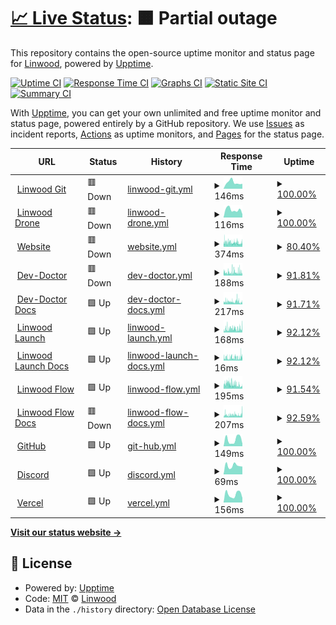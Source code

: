 # [📈 Live Status](https://status.linwood.tk): <!--live status--> **🟧 Partial outage**

This repository contains the open-source uptime monitor and status page for [Linwood](https://linwood.tk), powered by [Upptime](https://github.com/upptime/upptime).

[![Uptime CI](https://github.com/LinwoodCloud/status/workflows/Uptime%20CI/badge.svg)](https://github.com/LinwoodCloud/status/actions?query=workflow%3A%22Uptime+CI%22)
[![Response Time CI](https://github.com/LinwoodCloud/status/workflows/Response%20Time%20CI/badge.svg)](https://github.com/LinwoodCloud/status/actions?query=workflow%3A%22Response+Time+CI%22)
[![Graphs CI](https://github.com/LinwoodCloud/status/workflows/Graphs%20CI/badge.svg)](https://github.com/LinwoodCloud/status/actions?query=workflow%3A%22Graphs+CI%22)
[![Static Site CI](https://github.com/LinwoodCloud/status/workflows/Static%20Site%20CI/badge.svg)](https://github.com/LinwoodCloud/status/actions?query=workflow%3A%22Static+Site+CI%22)
[![Summary CI](https://github.com/LinwoodCloud/status/workflows/Summary%20CI/badge.svg)](https://github.com/LinwoodCloud/status/actions?query=workflow%3A%22Summary+CI%22)

With [Upptime](https://upptime.js.org), you can get your own unlimited and free uptime monitor and status page, powered entirely by a GitHub repository. We use [Issues](https://github.com/LinwoodCloud/status/issues) as incident reports, [Actions](https://github.com/LinwoodCloud/status/actions) as uptime monitors, and [Pages](https://demo.upptime.js.org) for the status page.

<!--start: status pages-->
<!-- This summary is generated by Upptime (https://github.com/upptime/upptime) -->
<!-- Do not edit this manually, your changes will be overwritten -->
<!-- prettier-ignore -->
| URL | Status | History | Response Time | Uptime |
| --- | ------ | ------- | ------------- | ------ |
| <img alt="" src="https://favicons.githubusercontent.com/git.linwood.dev" height="13"> [Linwood Git](https://git.linwood.dev) | 🟥 Down | [linwood-git.yml](https://github.com/LinwoodCloud/status/commits/HEAD/history/linwood-git.yml) | <details><summary><img alt="Response time graph" src="./graphs/linwood-git/response-time-week.png" height="20"> 146ms</summary><br><a href="https://status.linwood.dev/history/linwood-git"><img alt="Response time 214" src="https://img.shields.io/endpoint?url=https%3A%2F%2Fraw.githubusercontent.com%2FLinwoodCloud%2Fstatus%2FHEAD%2Fapi%2Flinwood-git%2Fresponse-time.json"></a><br><a href="https://status.linwood.dev/history/linwood-git"><img alt="24-hour response time 115" src="https://img.shields.io/endpoint?url=https%3A%2F%2Fraw.githubusercontent.com%2FLinwoodCloud%2Fstatus%2FHEAD%2Fapi%2Flinwood-git%2Fresponse-time-day.json"></a><br><a href="https://status.linwood.dev/history/linwood-git"><img alt="7-day response time 146" src="https://img.shields.io/endpoint?url=https%3A%2F%2Fraw.githubusercontent.com%2FLinwoodCloud%2Fstatus%2FHEAD%2Fapi%2Flinwood-git%2Fresponse-time-week.json"></a><br><a href="https://status.linwood.dev/history/linwood-git"><img alt="30-day response time 214" src="https://img.shields.io/endpoint?url=https%3A%2F%2Fraw.githubusercontent.com%2FLinwoodCloud%2Fstatus%2FHEAD%2Fapi%2Flinwood-git%2Fresponse-time-month.json"></a><br><a href="https://status.linwood.dev/history/linwood-git"><img alt="1-year response time 214" src="https://img.shields.io/endpoint?url=https%3A%2F%2Fraw.githubusercontent.com%2FLinwoodCloud%2Fstatus%2FHEAD%2Fapi%2Flinwood-git%2Fresponse-time-year.json"></a></details> | <details><summary><a href="https://status.linwood.dev/history/linwood-git">100.00%</a></summary><a href="https://status.linwood.dev/history/linwood-git"><img alt="All-time uptime 93.52%" src="https://img.shields.io/endpoint?url=https%3A%2F%2Fraw.githubusercontent.com%2FLinwoodCloud%2Fstatus%2FHEAD%2Fapi%2Flinwood-git%2Fuptime.json"></a><br><a href="https://status.linwood.dev/history/linwood-git"><img alt="24-hour uptime 100.00%" src="https://img.shields.io/endpoint?url=https%3A%2F%2Fraw.githubusercontent.com%2FLinwoodCloud%2Fstatus%2FHEAD%2Fapi%2Flinwood-git%2Fuptime-day.json"></a><br><a href="https://status.linwood.dev/history/linwood-git"><img alt="7-day uptime 100.00%" src="https://img.shields.io/endpoint?url=https%3A%2F%2Fraw.githubusercontent.com%2FLinwoodCloud%2Fstatus%2FHEAD%2Fapi%2Flinwood-git%2Fuptime-week.json"></a><br><a href="https://status.linwood.dev/history/linwood-git"><img alt="30-day uptime 93.52%" src="https://img.shields.io/endpoint?url=https%3A%2F%2Fraw.githubusercontent.com%2FLinwoodCloud%2Fstatus%2FHEAD%2Fapi%2Flinwood-git%2Fuptime-month.json"></a><br><a href="https://status.linwood.dev/history/linwood-git"><img alt="1-year uptime 93.52%" src="https://img.shields.io/endpoint?url=https%3A%2F%2Fraw.githubusercontent.com%2FLinwoodCloud%2Fstatus%2FHEAD%2Fapi%2Flinwood-git%2Fuptime-year.json"></a></details>
| <img alt="" src="https://favicons.githubusercontent.com/ci.linwood.dev" height="13"> [Linwood Drone](https://ci.linwood.dev) | 🟥 Down | [linwood-drone.yml](https://github.com/LinwoodCloud/status/commits/HEAD/history/linwood-drone.yml) | <details><summary><img alt="Response time graph" src="./graphs/linwood-drone/response-time-week.png" height="20"> 116ms</summary><br><a href="https://status.linwood.dev/history/linwood-drone"><img alt="Response time 193" src="https://img.shields.io/endpoint?url=https%3A%2F%2Fraw.githubusercontent.com%2FLinwoodCloud%2Fstatus%2FHEAD%2Fapi%2Flinwood-drone%2Fresponse-time.json"></a><br><a href="https://status.linwood.dev/history/linwood-drone"><img alt="24-hour response time 50" src="https://img.shields.io/endpoint?url=https%3A%2F%2Fraw.githubusercontent.com%2FLinwoodCloud%2Fstatus%2FHEAD%2Fapi%2Flinwood-drone%2Fresponse-time-day.json"></a><br><a href="https://status.linwood.dev/history/linwood-drone"><img alt="7-day response time 116" src="https://img.shields.io/endpoint?url=https%3A%2F%2Fraw.githubusercontent.com%2FLinwoodCloud%2Fstatus%2FHEAD%2Fapi%2Flinwood-drone%2Fresponse-time-week.json"></a><br><a href="https://status.linwood.dev/history/linwood-drone"><img alt="30-day response time 193" src="https://img.shields.io/endpoint?url=https%3A%2F%2Fraw.githubusercontent.com%2FLinwoodCloud%2Fstatus%2FHEAD%2Fapi%2Flinwood-drone%2Fresponse-time-month.json"></a><br><a href="https://status.linwood.dev/history/linwood-drone"><img alt="1-year response time 193" src="https://img.shields.io/endpoint?url=https%3A%2F%2Fraw.githubusercontent.com%2FLinwoodCloud%2Fstatus%2FHEAD%2Fapi%2Flinwood-drone%2Fresponse-time-year.json"></a></details> | <details><summary><a href="https://status.linwood.dev/history/linwood-drone">100.00%</a></summary><a href="https://status.linwood.dev/history/linwood-drone"><img alt="All-time uptime 92.59%" src="https://img.shields.io/endpoint?url=https%3A%2F%2Fraw.githubusercontent.com%2FLinwoodCloud%2Fstatus%2FHEAD%2Fapi%2Flinwood-drone%2Fuptime.json"></a><br><a href="https://status.linwood.dev/history/linwood-drone"><img alt="24-hour uptime 100.00%" src="https://img.shields.io/endpoint?url=https%3A%2F%2Fraw.githubusercontent.com%2FLinwoodCloud%2Fstatus%2FHEAD%2Fapi%2Flinwood-drone%2Fuptime-day.json"></a><br><a href="https://status.linwood.dev/history/linwood-drone"><img alt="7-day uptime 100.00%" src="https://img.shields.io/endpoint?url=https%3A%2F%2Fraw.githubusercontent.com%2FLinwoodCloud%2Fstatus%2FHEAD%2Fapi%2Flinwood-drone%2Fuptime-week.json"></a><br><a href="https://status.linwood.dev/history/linwood-drone"><img alt="30-day uptime 92.59%" src="https://img.shields.io/endpoint?url=https%3A%2F%2Fraw.githubusercontent.com%2FLinwoodCloud%2Fstatus%2FHEAD%2Fapi%2Flinwood-drone%2Fuptime-month.json"></a><br><a href="https://status.linwood.dev/history/linwood-drone"><img alt="1-year uptime 92.59%" src="https://img.shields.io/endpoint?url=https%3A%2F%2Fraw.githubusercontent.com%2FLinwoodCloud%2Fstatus%2FHEAD%2Fapi%2Flinwood-drone%2Fuptime-year.json"></a></details>
| <img alt="" src="https://favicons.githubusercontent.com/linwood.dev" height="13"> [Website](https://linwood.dev) | 🟥 Down | [website.yml](https://github.com/LinwoodCloud/status/commits/HEAD/history/website.yml) | <details><summary><img alt="Response time graph" src="./graphs/website/response-time-week.png" height="20"> 374ms</summary><br><a href="https://status.linwood.dev/history/website"><img alt="Response time 353" src="https://img.shields.io/endpoint?url=https%3A%2F%2Fraw.githubusercontent.com%2FLinwoodCloud%2Fstatus%2FHEAD%2Fapi%2Fwebsite%2Fresponse-time.json"></a><br><a href="https://status.linwood.dev/history/website"><img alt="24-hour response time 339" src="https://img.shields.io/endpoint?url=https%3A%2F%2Fraw.githubusercontent.com%2FLinwoodCloud%2Fstatus%2FHEAD%2Fapi%2Fwebsite%2Fresponse-time-day.json"></a><br><a href="https://status.linwood.dev/history/website"><img alt="7-day response time 374" src="https://img.shields.io/endpoint?url=https%3A%2F%2Fraw.githubusercontent.com%2FLinwoodCloud%2Fstatus%2FHEAD%2Fapi%2Fwebsite%2Fresponse-time-week.json"></a><br><a href="https://status.linwood.dev/history/website"><img alt="30-day response time 334" src="https://img.shields.io/endpoint?url=https%3A%2F%2Fraw.githubusercontent.com%2FLinwoodCloud%2Fstatus%2FHEAD%2Fapi%2Fwebsite%2Fresponse-time-month.json"></a><br><a href="https://status.linwood.dev/history/website"><img alt="1-year response time 353" src="https://img.shields.io/endpoint?url=https%3A%2F%2Fraw.githubusercontent.com%2FLinwoodCloud%2Fstatus%2FHEAD%2Fapi%2Fwebsite%2Fresponse-time-year.json"></a></details> | <details><summary><a href="https://status.linwood.dev/history/website">80.40%</a></summary><a href="https://status.linwood.dev/history/website"><img alt="All-time uptime 85.84%" src="https://img.shields.io/endpoint?url=https%3A%2F%2Fraw.githubusercontent.com%2FLinwoodCloud%2Fstatus%2FHEAD%2Fapi%2Fwebsite%2Fuptime.json"></a><br><a href="https://status.linwood.dev/history/website"><img alt="24-hour uptime 77.52%" src="https://img.shields.io/endpoint?url=https%3A%2F%2Fraw.githubusercontent.com%2FLinwoodCloud%2Fstatus%2FHEAD%2Fapi%2Fwebsite%2Fuptime-day.json"></a><br><a href="https://status.linwood.dev/history/website"><img alt="7-day uptime 80.40%" src="https://img.shields.io/endpoint?url=https%3A%2F%2Fraw.githubusercontent.com%2FLinwoodCloud%2Fstatus%2FHEAD%2Fapi%2Fwebsite%2Fuptime-week.json"></a><br><a href="https://status.linwood.dev/history/website"><img alt="30-day uptime 84.33%" src="https://img.shields.io/endpoint?url=https%3A%2F%2Fraw.githubusercontent.com%2FLinwoodCloud%2Fstatus%2FHEAD%2Fapi%2Fwebsite%2Fuptime-month.json"></a><br><a href="https://status.linwood.dev/history/website"><img alt="1-year uptime 85.84%" src="https://img.shields.io/endpoint?url=https%3A%2F%2Fraw.githubusercontent.com%2FLinwoodCloud%2Fstatus%2FHEAD%2Fapi%2Fwebsite%2Fuptime-year.json"></a></details>
| <img alt="" src="https://favicons.githubusercontent.com/dev-doctor.linwood.dev" height="13"> [Dev-Doctor](https://dev-doctor.linwood.dev) | 🟥 Down | [dev-doctor.yml](https://github.com/LinwoodCloud/status/commits/HEAD/history/dev-doctor.yml) | <details><summary><img alt="Response time graph" src="./graphs/dev-doctor/response-time-week.png" height="20"> 188ms</summary><br><a href="https://status.linwood.dev/history/dev-doctor"><img alt="Response time 292" src="https://img.shields.io/endpoint?url=https%3A%2F%2Fraw.githubusercontent.com%2FLinwoodCloud%2Fstatus%2FHEAD%2Fapi%2Fdev-doctor%2Fresponse-time.json"></a><br><a href="https://status.linwood.dev/history/dev-doctor"><img alt="24-hour response time 182" src="https://img.shields.io/endpoint?url=https%3A%2F%2Fraw.githubusercontent.com%2FLinwoodCloud%2Fstatus%2FHEAD%2Fapi%2Fdev-doctor%2Fresponse-time-day.json"></a><br><a href="https://status.linwood.dev/history/dev-doctor"><img alt="7-day response time 188" src="https://img.shields.io/endpoint?url=https%3A%2F%2Fraw.githubusercontent.com%2FLinwoodCloud%2Fstatus%2FHEAD%2Fapi%2Fdev-doctor%2Fresponse-time-week.json"></a><br><a href="https://status.linwood.dev/history/dev-doctor"><img alt="30-day response time 215" src="https://img.shields.io/endpoint?url=https%3A%2F%2Fraw.githubusercontent.com%2FLinwoodCloud%2Fstatus%2FHEAD%2Fapi%2Fdev-doctor%2Fresponse-time-month.json"></a><br><a href="https://status.linwood.dev/history/dev-doctor"><img alt="1-year response time 292" src="https://img.shields.io/endpoint?url=https%3A%2F%2Fraw.githubusercontent.com%2FLinwoodCloud%2Fstatus%2FHEAD%2Fapi%2Fdev-doctor%2Fresponse-time-year.json"></a></details> | <details><summary><a href="https://status.linwood.dev/history/dev-doctor">91.81%</a></summary><a href="https://status.linwood.dev/history/dev-doctor"><img alt="All-time uptime 98.63%" src="https://img.shields.io/endpoint?url=https%3A%2F%2Fraw.githubusercontent.com%2FLinwoodCloud%2Fstatus%2FHEAD%2Fapi%2Fdev-doctor%2Fuptime.json"></a><br><a href="https://status.linwood.dev/history/dev-doctor"><img alt="24-hour uptime 93.88%" src="https://img.shields.io/endpoint?url=https%3A%2F%2Fraw.githubusercontent.com%2FLinwoodCloud%2Fstatus%2FHEAD%2Fapi%2Fdev-doctor%2Fuptime-day.json"></a><br><a href="https://status.linwood.dev/history/dev-doctor"><img alt="7-day uptime 91.81%" src="https://img.shields.io/endpoint?url=https%3A%2F%2Fraw.githubusercontent.com%2FLinwoodCloud%2Fstatus%2FHEAD%2Fapi%2Fdev-doctor%2Fuptime-week.json"></a><br><a href="https://status.linwood.dev/history/dev-doctor"><img alt="30-day uptime 97.89%" src="https://img.shields.io/endpoint?url=https%3A%2F%2Fraw.githubusercontent.com%2FLinwoodCloud%2Fstatus%2FHEAD%2Fapi%2Fdev-doctor%2Fuptime-month.json"></a><br><a href="https://status.linwood.dev/history/dev-doctor"><img alt="1-year uptime 98.63%" src="https://img.shields.io/endpoint?url=https%3A%2F%2Fraw.githubusercontent.com%2FLinwoodCloud%2Fstatus%2FHEAD%2Fapi%2Fdev-doctor%2Fuptime-year.json"></a></details>
| <img alt="" src="https://favicons.githubusercontent.com/docs.dev-doctor.linwood.dev" height="13"> [Dev-Doctor Docs](https://docs.dev-doctor.linwood.dev) | 🟩 Up | [dev-doctor-docs.yml](https://github.com/LinwoodCloud/status/commits/HEAD/history/dev-doctor-docs.yml) | <details><summary><img alt="Response time graph" src="./graphs/dev-doctor-docs/response-time-week.png" height="20"> 217ms</summary><br><a href="https://status.linwood.dev/history/dev-doctor-docs"><img alt="Response time 256" src="https://img.shields.io/endpoint?url=https%3A%2F%2Fraw.githubusercontent.com%2FLinwoodCloud%2Fstatus%2FHEAD%2Fapi%2Fdev-doctor-docs%2Fresponse-time.json"></a><br><a href="https://status.linwood.dev/history/dev-doctor-docs"><img alt="24-hour response time 211" src="https://img.shields.io/endpoint?url=https%3A%2F%2Fraw.githubusercontent.com%2FLinwoodCloud%2Fstatus%2FHEAD%2Fapi%2Fdev-doctor-docs%2Fresponse-time-day.json"></a><br><a href="https://status.linwood.dev/history/dev-doctor-docs"><img alt="7-day response time 217" src="https://img.shields.io/endpoint?url=https%3A%2F%2Fraw.githubusercontent.com%2FLinwoodCloud%2Fstatus%2FHEAD%2Fapi%2Fdev-doctor-docs%2Fresponse-time-week.json"></a><br><a href="https://status.linwood.dev/history/dev-doctor-docs"><img alt="30-day response time 214" src="https://img.shields.io/endpoint?url=https%3A%2F%2Fraw.githubusercontent.com%2FLinwoodCloud%2Fstatus%2FHEAD%2Fapi%2Fdev-doctor-docs%2Fresponse-time-month.json"></a><br><a href="https://status.linwood.dev/history/dev-doctor-docs"><img alt="1-year response time 256" src="https://img.shields.io/endpoint?url=https%3A%2F%2Fraw.githubusercontent.com%2FLinwoodCloud%2Fstatus%2FHEAD%2Fapi%2Fdev-doctor-docs%2Fresponse-time-year.json"></a></details> | <details><summary><a href="https://status.linwood.dev/history/dev-doctor-docs">91.71%</a></summary><a href="https://status.linwood.dev/history/dev-doctor-docs"><img alt="All-time uptime 98.43%" src="https://img.shields.io/endpoint?url=https%3A%2F%2Fraw.githubusercontent.com%2FLinwoodCloud%2Fstatus%2FHEAD%2Fapi%2Fdev-doctor-docs%2Fuptime.json"></a><br><a href="https://status.linwood.dev/history/dev-doctor-docs"><img alt="24-hour uptime 85.99%" src="https://img.shields.io/endpoint?url=https%3A%2F%2Fraw.githubusercontent.com%2FLinwoodCloud%2Fstatus%2FHEAD%2Fapi%2Fdev-doctor-docs%2Fuptime-day.json"></a><br><a href="https://status.linwood.dev/history/dev-doctor-docs"><img alt="7-day uptime 91.71%" src="https://img.shields.io/endpoint?url=https%3A%2F%2Fraw.githubusercontent.com%2FLinwoodCloud%2Fstatus%2FHEAD%2Fapi%2Fdev-doctor-docs%2Fuptime-week.json"></a><br><a href="https://status.linwood.dev/history/dev-doctor-docs"><img alt="30-day uptime 97.58%" src="https://img.shields.io/endpoint?url=https%3A%2F%2Fraw.githubusercontent.com%2FLinwoodCloud%2Fstatus%2FHEAD%2Fapi%2Fdev-doctor-docs%2Fuptime-month.json"></a><br><a href="https://status.linwood.dev/history/dev-doctor-docs"><img alt="1-year uptime 98.43%" src="https://img.shields.io/endpoint?url=https%3A%2F%2Fraw.githubusercontent.com%2FLinwoodCloud%2Fstatus%2FHEAD%2Fapi%2Fdev-doctor-docs%2Fuptime-year.json"></a></details>
| <img alt="" src="https://favicons.githubusercontent.com/launch.linwood.dev" height="13"> [Linwood Launch](https://launch.linwood.dev) | 🟩 Up | [linwood-launch.yml](https://github.com/LinwoodCloud/status/commits/HEAD/history/linwood-launch.yml) | <details><summary><img alt="Response time graph" src="./graphs/linwood-launch/response-time-week.png" height="20"> 168ms</summary><br><a href="https://status.linwood.dev/history/linwood-launch"><img alt="Response time 215" src="https://img.shields.io/endpoint?url=https%3A%2F%2Fraw.githubusercontent.com%2FLinwoodCloud%2Fstatus%2FHEAD%2Fapi%2Flinwood-launch%2Fresponse-time.json"></a><br><a href="https://status.linwood.dev/history/linwood-launch"><img alt="24-hour response time 199" src="https://img.shields.io/endpoint?url=https%3A%2F%2Fraw.githubusercontent.com%2FLinwoodCloud%2Fstatus%2FHEAD%2Fapi%2Flinwood-launch%2Fresponse-time-day.json"></a><br><a href="https://status.linwood.dev/history/linwood-launch"><img alt="7-day response time 168" src="https://img.shields.io/endpoint?url=https%3A%2F%2Fraw.githubusercontent.com%2FLinwoodCloud%2Fstatus%2FHEAD%2Fapi%2Flinwood-launch%2Fresponse-time-week.json"></a><br><a href="https://status.linwood.dev/history/linwood-launch"><img alt="30-day response time 168" src="https://img.shields.io/endpoint?url=https%3A%2F%2Fraw.githubusercontent.com%2FLinwoodCloud%2Fstatus%2FHEAD%2Fapi%2Flinwood-launch%2Fresponse-time-month.json"></a><br><a href="https://status.linwood.dev/history/linwood-launch"><img alt="1-year response time 215" src="https://img.shields.io/endpoint?url=https%3A%2F%2Fraw.githubusercontent.com%2FLinwoodCloud%2Fstatus%2FHEAD%2Fapi%2Flinwood-launch%2Fresponse-time-year.json"></a></details> | <details><summary><a href="https://status.linwood.dev/history/linwood-launch">92.12%</a></summary><a href="https://status.linwood.dev/history/linwood-launch"><img alt="All-time uptime 89.27%" src="https://img.shields.io/endpoint?url=https%3A%2F%2Fraw.githubusercontent.com%2FLinwoodCloud%2Fstatus%2FHEAD%2Fapi%2Flinwood-launch%2Fuptime.json"></a><br><a href="https://status.linwood.dev/history/linwood-launch"><img alt="24-hour uptime 90.29%" src="https://img.shields.io/endpoint?url=https%3A%2F%2Fraw.githubusercontent.com%2FLinwoodCloud%2Fstatus%2FHEAD%2Fapi%2Flinwood-launch%2Fuptime-day.json"></a><br><a href="https://status.linwood.dev/history/linwood-launch"><img alt="7-day uptime 92.12%" src="https://img.shields.io/endpoint?url=https%3A%2F%2Fraw.githubusercontent.com%2FLinwoodCloud%2Fstatus%2FHEAD%2Fapi%2Flinwood-launch%2Fuptime-week.json"></a><br><a href="https://status.linwood.dev/history/linwood-launch"><img alt="30-day uptime 89.61%" src="https://img.shields.io/endpoint?url=https%3A%2F%2Fraw.githubusercontent.com%2FLinwoodCloud%2Fstatus%2FHEAD%2Fapi%2Flinwood-launch%2Fuptime-month.json"></a><br><a href="https://status.linwood.dev/history/linwood-launch"><img alt="1-year uptime 89.27%" src="https://img.shields.io/endpoint?url=https%3A%2F%2Fraw.githubusercontent.com%2FLinwoodCloud%2Fstatus%2FHEAD%2Fapi%2Flinwood-launch%2Fuptime-year.json"></a></details>
| <img alt="" src="https://favicons.githubusercontent.com/launch.linwood.dev" height="13"> [Linwood Launch Docs](https://launch.linwood.dev) | 🟩 Up | [linwood-launch-docs.yml](https://github.com/LinwoodCloud/status/commits/HEAD/history/linwood-launch-docs.yml) | <details><summary><img alt="Response time graph" src="./graphs/linwood-launch-docs/response-time-week.png" height="20"> 16ms</summary><br><a href="https://status.linwood.dev/history/linwood-launch-docs"><img alt="Response time 17" src="https://img.shields.io/endpoint?url=https%3A%2F%2Fraw.githubusercontent.com%2FLinwoodCloud%2Fstatus%2FHEAD%2Fapi%2Flinwood-launch-docs%2Fresponse-time.json"></a><br><a href="https://status.linwood.dev/history/linwood-launch-docs"><img alt="24-hour response time 20" src="https://img.shields.io/endpoint?url=https%3A%2F%2Fraw.githubusercontent.com%2FLinwoodCloud%2Fstatus%2FHEAD%2Fapi%2Flinwood-launch-docs%2Fresponse-time-day.json"></a><br><a href="https://status.linwood.dev/history/linwood-launch-docs"><img alt="7-day response time 16" src="https://img.shields.io/endpoint?url=https%3A%2F%2Fraw.githubusercontent.com%2FLinwoodCloud%2Fstatus%2FHEAD%2Fapi%2Flinwood-launch-docs%2Fresponse-time-week.json"></a><br><a href="https://status.linwood.dev/history/linwood-launch-docs"><img alt="30-day response time 17" src="https://img.shields.io/endpoint?url=https%3A%2F%2Fraw.githubusercontent.com%2FLinwoodCloud%2Fstatus%2FHEAD%2Fapi%2Flinwood-launch-docs%2Fresponse-time-month.json"></a><br><a href="https://status.linwood.dev/history/linwood-launch-docs"><img alt="1-year response time 17" src="https://img.shields.io/endpoint?url=https%3A%2F%2Fraw.githubusercontent.com%2FLinwoodCloud%2Fstatus%2FHEAD%2Fapi%2Flinwood-launch-docs%2Fresponse-time-year.json"></a></details> | <details><summary><a href="https://status.linwood.dev/history/linwood-launch-docs">92.12%</a></summary><a href="https://status.linwood.dev/history/linwood-launch-docs"><img alt="All-time uptime 89.27%" src="https://img.shields.io/endpoint?url=https%3A%2F%2Fraw.githubusercontent.com%2FLinwoodCloud%2Fstatus%2FHEAD%2Fapi%2Flinwood-launch-docs%2Fuptime.json"></a><br><a href="https://status.linwood.dev/history/linwood-launch-docs"><img alt="24-hour uptime 90.29%" src="https://img.shields.io/endpoint?url=https%3A%2F%2Fraw.githubusercontent.com%2FLinwoodCloud%2Fstatus%2FHEAD%2Fapi%2Flinwood-launch-docs%2Fuptime-day.json"></a><br><a href="https://status.linwood.dev/history/linwood-launch-docs"><img alt="7-day uptime 92.12%" src="https://img.shields.io/endpoint?url=https%3A%2F%2Fraw.githubusercontent.com%2FLinwoodCloud%2Fstatus%2FHEAD%2Fapi%2Flinwood-launch-docs%2Fuptime-week.json"></a><br><a href="https://status.linwood.dev/history/linwood-launch-docs"><img alt="30-day uptime 89.62%" src="https://img.shields.io/endpoint?url=https%3A%2F%2Fraw.githubusercontent.com%2FLinwoodCloud%2Fstatus%2FHEAD%2Fapi%2Flinwood-launch-docs%2Fuptime-month.json"></a><br><a href="https://status.linwood.dev/history/linwood-launch-docs"><img alt="1-year uptime 89.27%" src="https://img.shields.io/endpoint?url=https%3A%2F%2Fraw.githubusercontent.com%2FLinwoodCloud%2Fstatus%2FHEAD%2Fapi%2Flinwood-launch-docs%2Fuptime-year.json"></a></details>
| <img alt="" src="https://favicons.githubusercontent.com/flow.linwood.dev" height="13"> [Linwood Flow](https://flow.linwood.dev) | 🟩 Up | [linwood-flow.yml](https://github.com/LinwoodCloud/status/commits/HEAD/history/linwood-flow.yml) | <details><summary><img alt="Response time graph" src="./graphs/linwood-flow/response-time-week.png" height="20"> 195ms</summary><br><a href="https://status.linwood.dev/history/linwood-flow"><img alt="Response time 211" src="https://img.shields.io/endpoint?url=https%3A%2F%2Fraw.githubusercontent.com%2FLinwoodCloud%2Fstatus%2FHEAD%2Fapi%2Flinwood-flow%2Fresponse-time.json"></a><br><a href="https://status.linwood.dev/history/linwood-flow"><img alt="24-hour response time 121" src="https://img.shields.io/endpoint?url=https%3A%2F%2Fraw.githubusercontent.com%2FLinwoodCloud%2Fstatus%2FHEAD%2Fapi%2Flinwood-flow%2Fresponse-time-day.json"></a><br><a href="https://status.linwood.dev/history/linwood-flow"><img alt="7-day response time 195" src="https://img.shields.io/endpoint?url=https%3A%2F%2Fraw.githubusercontent.com%2FLinwoodCloud%2Fstatus%2FHEAD%2Fapi%2Flinwood-flow%2Fresponse-time-week.json"></a><br><a href="https://status.linwood.dev/history/linwood-flow"><img alt="30-day response time 186" src="https://img.shields.io/endpoint?url=https%3A%2F%2Fraw.githubusercontent.com%2FLinwoodCloud%2Fstatus%2FHEAD%2Fapi%2Flinwood-flow%2Fresponse-time-month.json"></a><br><a href="https://status.linwood.dev/history/linwood-flow"><img alt="1-year response time 211" src="https://img.shields.io/endpoint?url=https%3A%2F%2Fraw.githubusercontent.com%2FLinwoodCloud%2Fstatus%2FHEAD%2Fapi%2Flinwood-flow%2Fresponse-time-year.json"></a></details> | <details><summary><a href="https://status.linwood.dev/history/linwood-flow">91.54%</a></summary><a href="https://status.linwood.dev/history/linwood-flow"><img alt="All-time uptime 89.23%" src="https://img.shields.io/endpoint?url=https%3A%2F%2Fraw.githubusercontent.com%2FLinwoodCloud%2Fstatus%2FHEAD%2Fapi%2Flinwood-flow%2Fuptime.json"></a><br><a href="https://status.linwood.dev/history/linwood-flow"><img alt="24-hour uptime 93.52%" src="https://img.shields.io/endpoint?url=https%3A%2F%2Fraw.githubusercontent.com%2FLinwoodCloud%2Fstatus%2FHEAD%2Fapi%2Flinwood-flow%2Fuptime-day.json"></a><br><a href="https://status.linwood.dev/history/linwood-flow"><img alt="7-day uptime 91.54%" src="https://img.shields.io/endpoint?url=https%3A%2F%2Fraw.githubusercontent.com%2FLinwoodCloud%2Fstatus%2FHEAD%2Fapi%2Flinwood-flow%2Fuptime-week.json"></a><br><a href="https://status.linwood.dev/history/linwood-flow"><img alt="30-day uptime 89.60%" src="https://img.shields.io/endpoint?url=https%3A%2F%2Fraw.githubusercontent.com%2FLinwoodCloud%2Fstatus%2FHEAD%2Fapi%2Flinwood-flow%2Fuptime-month.json"></a><br><a href="https://status.linwood.dev/history/linwood-flow"><img alt="1-year uptime 89.23%" src="https://img.shields.io/endpoint?url=https%3A%2F%2Fraw.githubusercontent.com%2FLinwoodCloud%2Fstatus%2FHEAD%2Fapi%2Flinwood-flow%2Fuptime-year.json"></a></details>
| <img alt="" src="https://favicons.githubusercontent.com/docs.flow.linwood.dev" height="13"> [Linwood Flow Docs](https://docs.flow.linwood.dev) | 🟥 Down | [linwood-flow-docs.yml](https://github.com/LinwoodCloud/status/commits/HEAD/history/linwood-flow-docs.yml) | <details><summary><img alt="Response time graph" src="./graphs/linwood-flow-docs/response-time-week.png" height="20"> 207ms</summary><br><a href="https://status.linwood.dev/history/linwood-flow-docs"><img alt="Response time 298" src="https://img.shields.io/endpoint?url=https%3A%2F%2Fraw.githubusercontent.com%2FLinwoodCloud%2Fstatus%2FHEAD%2Fapi%2Flinwood-flow-docs%2Fresponse-time.json"></a><br><a href="https://status.linwood.dev/history/linwood-flow-docs"><img alt="24-hour response time 257" src="https://img.shields.io/endpoint?url=https%3A%2F%2Fraw.githubusercontent.com%2FLinwoodCloud%2Fstatus%2FHEAD%2Fapi%2Flinwood-flow-docs%2Fresponse-time-day.json"></a><br><a href="https://status.linwood.dev/history/linwood-flow-docs"><img alt="7-day response time 207" src="https://img.shields.io/endpoint?url=https%3A%2F%2Fraw.githubusercontent.com%2FLinwoodCloud%2Fstatus%2FHEAD%2Fapi%2Flinwood-flow-docs%2Fresponse-time-week.json"></a><br><a href="https://status.linwood.dev/history/linwood-flow-docs"><img alt="30-day response time 252" src="https://img.shields.io/endpoint?url=https%3A%2F%2Fraw.githubusercontent.com%2FLinwoodCloud%2Fstatus%2FHEAD%2Fapi%2Flinwood-flow-docs%2Fresponse-time-month.json"></a><br><a href="https://status.linwood.dev/history/linwood-flow-docs"><img alt="1-year response time 298" src="https://img.shields.io/endpoint?url=https%3A%2F%2Fraw.githubusercontent.com%2FLinwoodCloud%2Fstatus%2FHEAD%2Fapi%2Flinwood-flow-docs%2Fresponse-time-year.json"></a></details> | <details><summary><a href="https://status.linwood.dev/history/linwood-flow-docs">92.59%</a></summary><a href="https://status.linwood.dev/history/linwood-flow-docs"><img alt="All-time uptime 89.34%" src="https://img.shields.io/endpoint?url=https%3A%2F%2Fraw.githubusercontent.com%2FLinwoodCloud%2Fstatus%2FHEAD%2Fapi%2Flinwood-flow-docs%2Fuptime.json"></a><br><a href="https://status.linwood.dev/history/linwood-flow-docs"><img alt="24-hour uptime 86.74%" src="https://img.shields.io/endpoint?url=https%3A%2F%2Fraw.githubusercontent.com%2FLinwoodCloud%2Fstatus%2FHEAD%2Fapi%2Flinwood-flow-docs%2Fuptime-day.json"></a><br><a href="https://status.linwood.dev/history/linwood-flow-docs"><img alt="7-day uptime 92.59%" src="https://img.shields.io/endpoint?url=https%3A%2F%2Fraw.githubusercontent.com%2FLinwoodCloud%2Fstatus%2FHEAD%2Fapi%2Flinwood-flow-docs%2Fuptime-week.json"></a><br><a href="https://status.linwood.dev/history/linwood-flow-docs"><img alt="30-day uptime 89.73%" src="https://img.shields.io/endpoint?url=https%3A%2F%2Fraw.githubusercontent.com%2FLinwoodCloud%2Fstatus%2FHEAD%2Fapi%2Flinwood-flow-docs%2Fuptime-month.json"></a><br><a href="https://status.linwood.dev/history/linwood-flow-docs"><img alt="1-year uptime 89.34%" src="https://img.shields.io/endpoint?url=https%3A%2F%2Fraw.githubusercontent.com%2FLinwoodCloud%2Fstatus%2FHEAD%2Fapi%2Flinwood-flow-docs%2Fuptime-year.json"></a></details>
| <img alt="" src="https://favicons.githubusercontent.com/github.com" height="13"> [GitHub](https://github.com) | 🟩 Up | [git-hub.yml](https://github.com/LinwoodCloud/status/commits/HEAD/history/git-hub.yml) | <details><summary><img alt="Response time graph" src="./graphs/git-hub/response-time-week.png" height="20"> 149ms</summary><br><a href="https://status.linwood.dev/history/git-hub"><img alt="Response time 115" src="https://img.shields.io/endpoint?url=https%3A%2F%2Fraw.githubusercontent.com%2FLinwoodCloud%2Fstatus%2FHEAD%2Fapi%2Fgit-hub%2Fresponse-time.json"></a><br><a href="https://status.linwood.dev/history/git-hub"><img alt="24-hour response time 58" src="https://img.shields.io/endpoint?url=https%3A%2F%2Fraw.githubusercontent.com%2FLinwoodCloud%2Fstatus%2FHEAD%2Fapi%2Fgit-hub%2Fresponse-time-day.json"></a><br><a href="https://status.linwood.dev/history/git-hub"><img alt="7-day response time 149" src="https://img.shields.io/endpoint?url=https%3A%2F%2Fraw.githubusercontent.com%2FLinwoodCloud%2Fstatus%2FHEAD%2Fapi%2Fgit-hub%2Fresponse-time-week.json"></a><br><a href="https://status.linwood.dev/history/git-hub"><img alt="30-day response time 123" src="https://img.shields.io/endpoint?url=https%3A%2F%2Fraw.githubusercontent.com%2FLinwoodCloud%2Fstatus%2FHEAD%2Fapi%2Fgit-hub%2Fresponse-time-month.json"></a><br><a href="https://status.linwood.dev/history/git-hub"><img alt="1-year response time 115" src="https://img.shields.io/endpoint?url=https%3A%2F%2Fraw.githubusercontent.com%2FLinwoodCloud%2Fstatus%2FHEAD%2Fapi%2Fgit-hub%2Fresponse-time-year.json"></a></details> | <details><summary><a href="https://status.linwood.dev/history/git-hub">100.00%</a></summary><a href="https://status.linwood.dev/history/git-hub"><img alt="All-time uptime 99.96%" src="https://img.shields.io/endpoint?url=https%3A%2F%2Fraw.githubusercontent.com%2FLinwoodCloud%2Fstatus%2FHEAD%2Fapi%2Fgit-hub%2Fuptime.json"></a><br><a href="https://status.linwood.dev/history/git-hub"><img alt="24-hour uptime 100.00%" src="https://img.shields.io/endpoint?url=https%3A%2F%2Fraw.githubusercontent.com%2FLinwoodCloud%2Fstatus%2FHEAD%2Fapi%2Fgit-hub%2Fuptime-day.json"></a><br><a href="https://status.linwood.dev/history/git-hub"><img alt="7-day uptime 100.00%" src="https://img.shields.io/endpoint?url=https%3A%2F%2Fraw.githubusercontent.com%2FLinwoodCloud%2Fstatus%2FHEAD%2Fapi%2Fgit-hub%2Fuptime-week.json"></a><br><a href="https://status.linwood.dev/history/git-hub"><img alt="30-day uptime 100.00%" src="https://img.shields.io/endpoint?url=https%3A%2F%2Fraw.githubusercontent.com%2FLinwoodCloud%2Fstatus%2FHEAD%2Fapi%2Fgit-hub%2Fuptime-month.json"></a><br><a href="https://status.linwood.dev/history/git-hub"><img alt="1-year uptime 99.96%" src="https://img.shields.io/endpoint?url=https%3A%2F%2Fraw.githubusercontent.com%2FLinwoodCloud%2Fstatus%2FHEAD%2Fapi%2Fgit-hub%2Fuptime-year.json"></a></details>
| <img alt="" src="https://favicons.githubusercontent.com/discord.com" height="13"> [Discord](https://discord.com) | 🟩 Up | [discord.yml](https://github.com/LinwoodCloud/status/commits/HEAD/history/discord.yml) | <details><summary><img alt="Response time graph" src="./graphs/discord/response-time-week.png" height="20"> 69ms</summary><br><a href="https://status.linwood.dev/history/discord"><img alt="Response time 96" src="https://img.shields.io/endpoint?url=https%3A%2F%2Fraw.githubusercontent.com%2FLinwoodCloud%2Fstatus%2FHEAD%2Fapi%2Fdiscord%2Fresponse-time.json"></a><br><a href="https://status.linwood.dev/history/discord"><img alt="24-hour response time 61" src="https://img.shields.io/endpoint?url=https%3A%2F%2Fraw.githubusercontent.com%2FLinwoodCloud%2Fstatus%2FHEAD%2Fapi%2Fdiscord%2Fresponse-time-day.json"></a><br><a href="https://status.linwood.dev/history/discord"><img alt="7-day response time 69" src="https://img.shields.io/endpoint?url=https%3A%2F%2Fraw.githubusercontent.com%2FLinwoodCloud%2Fstatus%2FHEAD%2Fapi%2Fdiscord%2Fresponse-time-week.json"></a><br><a href="https://status.linwood.dev/history/discord"><img alt="30-day response time 77" src="https://img.shields.io/endpoint?url=https%3A%2F%2Fraw.githubusercontent.com%2FLinwoodCloud%2Fstatus%2FHEAD%2Fapi%2Fdiscord%2Fresponse-time-month.json"></a><br><a href="https://status.linwood.dev/history/discord"><img alt="1-year response time 96" src="https://img.shields.io/endpoint?url=https%3A%2F%2Fraw.githubusercontent.com%2FLinwoodCloud%2Fstatus%2FHEAD%2Fapi%2Fdiscord%2Fresponse-time-year.json"></a></details> | <details><summary><a href="https://status.linwood.dev/history/discord">100.00%</a></summary><a href="https://status.linwood.dev/history/discord"><img alt="All-time uptime 100.00%" src="https://img.shields.io/endpoint?url=https%3A%2F%2Fraw.githubusercontent.com%2FLinwoodCloud%2Fstatus%2FHEAD%2Fapi%2Fdiscord%2Fuptime.json"></a><br><a href="https://status.linwood.dev/history/discord"><img alt="24-hour uptime 100.00%" src="https://img.shields.io/endpoint?url=https%3A%2F%2Fraw.githubusercontent.com%2FLinwoodCloud%2Fstatus%2FHEAD%2Fapi%2Fdiscord%2Fuptime-day.json"></a><br><a href="https://status.linwood.dev/history/discord"><img alt="7-day uptime 100.00%" src="https://img.shields.io/endpoint?url=https%3A%2F%2Fraw.githubusercontent.com%2FLinwoodCloud%2Fstatus%2FHEAD%2Fapi%2Fdiscord%2Fuptime-week.json"></a><br><a href="https://status.linwood.dev/history/discord"><img alt="30-day uptime 100.00%" src="https://img.shields.io/endpoint?url=https%3A%2F%2Fraw.githubusercontent.com%2FLinwoodCloud%2Fstatus%2FHEAD%2Fapi%2Fdiscord%2Fuptime-month.json"></a><br><a href="https://status.linwood.dev/history/discord"><img alt="1-year uptime 100.00%" src="https://img.shields.io/endpoint?url=https%3A%2F%2Fraw.githubusercontent.com%2FLinwoodCloud%2Fstatus%2FHEAD%2Fapi%2Fdiscord%2Fuptime-year.json"></a></details>
| <img alt="" src="https://favicons.githubusercontent.com/vercel.com" height="13"> [Vercel](https://vercel.com) | 🟩 Up | [vercel.yml](https://github.com/LinwoodCloud/status/commits/HEAD/history/vercel.yml) | <details><summary><img alt="Response time graph" src="./graphs/vercel/response-time-week.png" height="20"> 156ms</summary><br><a href="https://status.linwood.dev/history/vercel"><img alt="Response time 132" src="https://img.shields.io/endpoint?url=https%3A%2F%2Fraw.githubusercontent.com%2FLinwoodCloud%2Fstatus%2FHEAD%2Fapi%2Fvercel%2Fresponse-time.json"></a><br><a href="https://status.linwood.dev/history/vercel"><img alt="24-hour response time 88" src="https://img.shields.io/endpoint?url=https%3A%2F%2Fraw.githubusercontent.com%2FLinwoodCloud%2Fstatus%2FHEAD%2Fapi%2Fvercel%2Fresponse-time-day.json"></a><br><a href="https://status.linwood.dev/history/vercel"><img alt="7-day response time 156" src="https://img.shields.io/endpoint?url=https%3A%2F%2Fraw.githubusercontent.com%2FLinwoodCloud%2Fstatus%2FHEAD%2Fapi%2Fvercel%2Fresponse-time-week.json"></a><br><a href="https://status.linwood.dev/history/vercel"><img alt="30-day response time 143" src="https://img.shields.io/endpoint?url=https%3A%2F%2Fraw.githubusercontent.com%2FLinwoodCloud%2Fstatus%2FHEAD%2Fapi%2Fvercel%2Fresponse-time-month.json"></a><br><a href="https://status.linwood.dev/history/vercel"><img alt="1-year response time 132" src="https://img.shields.io/endpoint?url=https%3A%2F%2Fraw.githubusercontent.com%2FLinwoodCloud%2Fstatus%2FHEAD%2Fapi%2Fvercel%2Fresponse-time-year.json"></a></details> | <details><summary><a href="https://status.linwood.dev/history/vercel">100.00%</a></summary><a href="https://status.linwood.dev/history/vercel"><img alt="All-time uptime 100.00%" src="https://img.shields.io/endpoint?url=https%3A%2F%2Fraw.githubusercontent.com%2FLinwoodCloud%2Fstatus%2FHEAD%2Fapi%2Fvercel%2Fuptime.json"></a><br><a href="https://status.linwood.dev/history/vercel"><img alt="24-hour uptime 100.00%" src="https://img.shields.io/endpoint?url=https%3A%2F%2Fraw.githubusercontent.com%2FLinwoodCloud%2Fstatus%2FHEAD%2Fapi%2Fvercel%2Fuptime-day.json"></a><br><a href="https://status.linwood.dev/history/vercel"><img alt="7-day uptime 100.00%" src="https://img.shields.io/endpoint?url=https%3A%2F%2Fraw.githubusercontent.com%2FLinwoodCloud%2Fstatus%2FHEAD%2Fapi%2Fvercel%2Fuptime-week.json"></a><br><a href="https://status.linwood.dev/history/vercel"><img alt="30-day uptime 100.00%" src="https://img.shields.io/endpoint?url=https%3A%2F%2Fraw.githubusercontent.com%2FLinwoodCloud%2Fstatus%2FHEAD%2Fapi%2Fvercel%2Fuptime-month.json"></a><br><a href="https://status.linwood.dev/history/vercel"><img alt="1-year uptime 100.00%" src="https://img.shields.io/endpoint?url=https%3A%2F%2Fraw.githubusercontent.com%2FLinwoodCloud%2Fstatus%2FHEAD%2Fapi%2Fvercel%2Fuptime-year.json"></a></details>

<!--end: status pages-->

[**Visit our status website →**](https://status.linwood.tk)

## 📄 License

- Powered by: [Upptime](https://github.com/upptime/upptime)
- Code: [MIT](./LICENSE) © [Linwood](https://linwood.tk)
- Data in the `./history` directory: [Open Database License](https://opendatacommons.org/licenses/odbl/1-0/)
